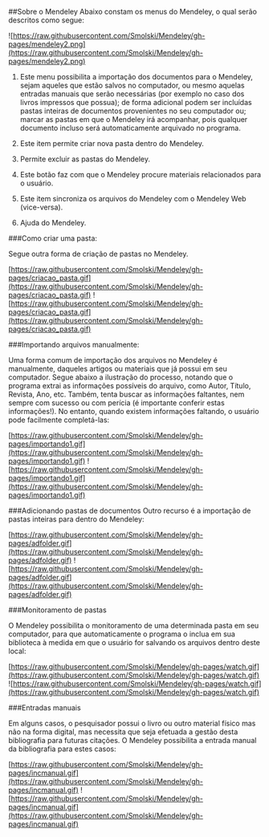 ##Sobre o Mendeley
Abaixo constam os menus do Mendeley, o qual serão descritos como segue:

![https://raw.githubusercontent.com/Smolski/Mendeley/gh-pages/mendeley2.png](https://raw.githubusercontent.com/Smolski/Mendeley/gh-pages/mendeley2.png)

1. Este menu possibilita a importação dos documentos para o Mendeley, sejam aqueles que estão salvos no computador, ou mesmo aquelas entradas manuais que serão necessárias (por exemplo no caso dos livros impressos que possua); de forma adicional podem ser incluídas pastas inteiras de documentos provenientes no seu computador ou; marcar as pastas em que o Mendeley irá acompanhar, pois qualquer documento incluso será automaticamente arquivado no programa.

2. Este item permite criar nova pasta dentro do Mendeley.
3. Permite excluir as pastas do Mendeley.
4. Este botão faz com que o Mendeley procure materiais relacionados para o usuário.
5. Este item sincroniza os arquivos do Mendeley com o Mendeley Web (vice-versa).
6. Ajuda do Mendeley.

###Como criar uma pasta:

Segue outra forma de criação de pastas no Mendeley.

[https://raw.githubusercontent.com/Smolski/Mendeley/gh-pages/criacao_pasta.gif](https://raw.githubusercontent.com/Smolski/Mendeley/gh-pages/criacao_pasta.gif)
![https://raw.githubusercontent.com/Smolski/Mendeley/gh-pages/criacao_pasta.gif](https://raw.githubusercontent.com/Smolski/Mendeley/gh-pages/criacao_pasta.gif)

###Importando arquivos manualmente:

Uma forma comum de importação dos arquivos no Mendeley é manualmente, daqueles artigos ou materiais que já possui em seu computador. Segue abaixo a ilustração do processo, notando que o programa extrai as informações possíveis do arquivo, como Autor, Título, Revista, Ano, etc. Também, tenta buscar as informações faltantes, nem sempre com sucesso ou com perícia (é importante conferir estas informações!). No entanto, quando existem informações faltando, o usuário pode facilmente completá-las:

[https://raw.githubusercontent.com/Smolski/Mendeley/gh-pages/importando1.gif](https://raw.githubusercontent.com/Smolski/Mendeley/gh-pages/importando1.gif)
![https://raw.githubusercontent.com/Smolski/Mendeley/gh-pages/importando1.gif](https://raw.githubusercontent.com/Smolski/Mendeley/gh-pages/importando1.gif)

###Adicionando pastas de documentos
Outro recurso é a importação de pastas inteiras para dentro do Mendeley:

[https://raw.githubusercontent.com/Smolski/Mendeley/gh-pages/adfolder.gif](https://raw.githubusercontent.com/Smolski/Mendeley/gh-pages/adfolder.gif)
![https://raw.githubusercontent.com/Smolski/Mendeley/gh-pages/adfolder.gif](https://raw.githubusercontent.com/Smolski/Mendeley/gh-pages/adfolder.gif)

###Monitoramento de pastas

O Mendeley possibilita o monitoramento de uma determinada pasta em seu computador, para que automaticamente o programa o inclua em sua biblioteca à medida em que o usuário for salvando os arquivos dentro deste local:

[https://raw.githubusercontent.com/Smolski/Mendeley/gh-pages/watch.gif](https://raw.githubusercontent.com/Smolski/Mendeley/gh-pages/watch.gif)
![https://raw.githubusercontent.com/Smolski/Mendeley/gh-pages/watch.gif](https://raw.githubusercontent.com/Smolski/Mendeley/gh-pages/watch.gif)

###Entradas manuais

Em alguns casos, o pesquisador possui o livro ou outro material físico mas não na forma digital, mas necessita que seja efetuada a gestão desta bibliografia para futuras citações. O Mendeley possibilita a entrada manual da bibliografia para estes casos:

[https://raw.githubusercontent.com/Smolski/Mendeley/gh-pages/incmanual.gif](https://raw.githubusercontent.com/Smolski/Mendeley/gh-pages/incmanual.gif)
![https://raw.githubusercontent.com/Smolski/Mendeley/gh-pages/incmanual.gif](https://raw.githubusercontent.com/Smolski/Mendeley/gh-pages/incmanual.gif)



